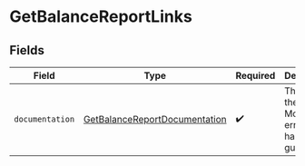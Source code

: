# GetBalanceReportLinks


## Fields

| Field                                                                                 | Type                                                                                  | Required                                                                              | Description                                                                           |
| ------------------------------------------------------------------------------------- | ------------------------------------------------------------------------------------- | ------------------------------------------------------------------------------------- | ------------------------------------------------------------------------------------- |
| `documentation`                                                                       | [GetBalanceReportDocumentation](../../models/errors/GetBalanceReportDocumentation.md) | :heavy_check_mark:                                                                    | The URL to the generic Mollie API error handling guide.                               |